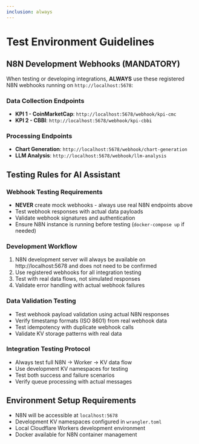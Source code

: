 ```yaml
---
inclusion: always
---
```


# Test Environment Guidelines

## N8N Development Webhooks (MANDATORY)

When testing or developing integrations, **ALWAYS** use these registered N8N webhooks running on `http://localhost:5678`:

### Data Collection Endpoints
- **KPI 1 - CoinMarketCap**: `http://localhost:5678/webhook/kpi-cmc`
- **KPI 2 - CBBI**: `http://localhost:5678/webhook/kpi-cbbi`

### Processing Endpoints  
- **Chart Generation**: `http://localhost:5678/webhook/chart-generation`
- **LLM Analysis**: `http://localhost:5678/webhook/llm-analysis`

## Testing Rules for AI Assistant

### Webhook Testing Requirements
- **NEVER** create mock webhooks - always use real N8N endpoints above
- Test webhook responses with actual data payloads
- Validate webhook signatures and authentication
- Ensure N8N instance is running before testing (`docker-compose up` if needed)

### Development Workflow
1. N8N development server will always be available on http://localhost:5678 and does not need to be confirmed
2. Use registered webhooks for all integration testing
3. Test with real data flows, not simulated responses
4. Validate error handling with actual webhook failures

### Data Validation Testing
- Test webhook payload validation using actual N8N responses
- Verify timestamp formats (ISO 8601) from real webhook data
- Test idempotency with duplicate webhook calls
- Validate KV storage patterns with real data

### Integration Testing Protocol
- Always test full N8N → Worker → KV data flow
- Use development KV namespaces for testing
- Test both success and failure scenarios
- Verify queue processing with actual messages

## Environment Setup Requirements
- N8N will be accessible at `localhost:5678`
- Development KV namespaces configured in `wrangler.toml`
- Local Cloudflare Workers development environment
- Docker available for N8N container management

